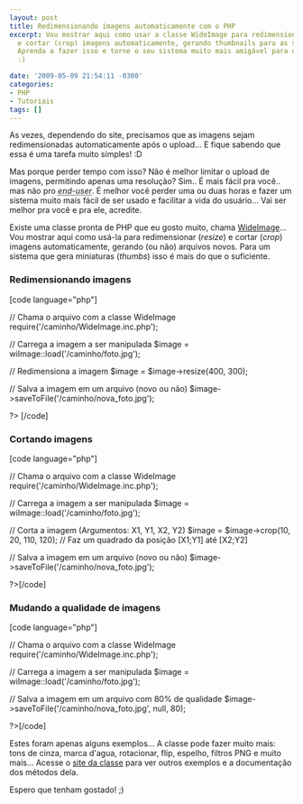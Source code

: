 ```yaml
---
layout: post
title: Redimensionando imagens automaticamente com o PHP
excerpt: Vou mostrar aqui como usar a classe WideImage para redimensionar (resize)
  e cortar (crop) imagens automaticamente, gerando thumbnails para as suas imagens.
  Aprenda a fazer isso e torne o seu sistema muito mais amigável para o visitante!
  :)

date: '2009-05-09 21:54:11 -0300'
categories:
- PHP
- Tutoriais
tags: []
---
```

<p>As vezes, dependendo do site, precisamos que as imagens sejam redimensionadas automaticamente após o upload... E fique sabendo que essa é uma tarefa muito simples! :D</p>
<p>Mas porque perder tempo com isso? Não é melhor limitar o upload de imagens, permitindo apenas uma resolução? Sim.. É mais fácil pra você.. mas não pro <em><abbr title="Usuário final - Quem usará o site/sistema">end-user</abbr></em>. É melhor você perder uma ou duas horas e fazer um sistema muito mais fácil de ser usado e facilitar a vida do usuário... Vai ser melhor pra você e pra ele, acredite.</p>
<p>Existe uma classe pronta de PHP que eu gosto muito, chama <a href="http://wideimage.sourceforge.net/" target="_blank">WideImage</a>... Vou mostrar aqui como usá-la para redimensionar (<em>resize</em>) e cortar (<em>crop</em>) imagens automaticamente, gerando (ou não) arquivos novos. Para um sistema que gera miniaturas (<em>thumbs</em>) isso é mais do que o suficiente.</p>
<h3>Redimensionando imagens</h3>
<p>[code language="php"]
<?php</p>
<p>// Chama o arquivo com a classe WideImage
require('/caminho/WideImage.inc.php');</p>
<p>// Carrega a imagem a ser manipulada
$image = wiImage::load('/caminho/foto.jpg');</p>
<p>// Redimensiona a imagem
$image = $image->resize(400, 300);</p>
<p>// Salva a imagem em um arquivo (novo ou não)
$image->saveToFile('/caminho/nova_foto.jpg');</p>
<p>?>
[/code]</p>
<h3>Cortando imagens</h3>
<p>[code language="php"]<?php</p>
<p>// Chama o arquivo com a classe WideImage
require('/caminho/WideImage.inc.php');</p>
<p>// Carrega a imagem a ser manipulada
$image = wiImage::load('/caminho/foto.jpg');</p>
<p>// Corta a imagem (Argumentos: X1, Y1, X2, Y2)
$image = $image->crop(10, 20, 110, 120);
// Faz um quadrado da posição [X1;Y1] até [X2;Y2]</p>
<p>// Salva a imagem em um arquivo (novo ou não)
$image->saveToFile('/caminho/nova_foto.jpg');</p>
<p>?>[/code]</p>
<h3>Mudando a qualidade de imagens</h3>
<p>[code language="php"]<?php</p>
<p>// Chama o arquivo com a classe WideImage
require('/caminho/WideImage.inc.php');</p>
<p>// Carrega a imagem a ser manipulada
$image = wiImage::load('/caminho/foto.jpg');</p>
<p>// Salva a imagem em um arquivo com 80% de qualidade
$image->saveToFile('/caminho/nova_foto.jpg', null, 80);</p>
<p>?>[/code]</p>
<p>Estes foram apenas alguns exemplos... A classe pode fazer muito mais: tons de cinza, marca d'agua, rotacionar, flip, espelho, filtros PNG e muito mais... Acesse o <a href="http://wideimage.sourceforge.net/" target="_blank">site da classe</a> para ver outros exemplos e a documentação dos métodos dela.</p>
<p>Espero que tenham gostado! ;)</p>
